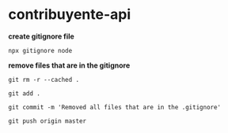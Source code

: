 # contribuyente-api

**create gitignore file**

`npx gitignore node`

**remove files that are in the gitignore**

`git rm -r --cached .`

`git add .`

`git commit -m 'Removed all files that are in the .gitignore'`

`git push origin master`